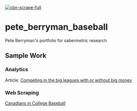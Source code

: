 [![cbn-scrape-full](https://github.com/peteb206/pete_berryman_baseball/actions/workflows/cbn-scrape-full.yml/badge.svg?branch=main)](https://github.com/peteb206/pete_berryman_baseball/actions/workflows/cbn-scrape-full.yml)

# pete_berryman_baseball
Pete Berryman's portfolio for sabermetric research

## Sample Work

### Analytics
Article: [Competing in the big leagues with or without big money](https://blogs.sas.com/content/sascom/2020/12/10/competing-in-the-big-leagues-with-or-without-big-money/)

### Web Scraping
[Canadians in College Baseball](https://www.canadianbaseballnetwork.com/canadian-baseball-network-canadians-in-college)
